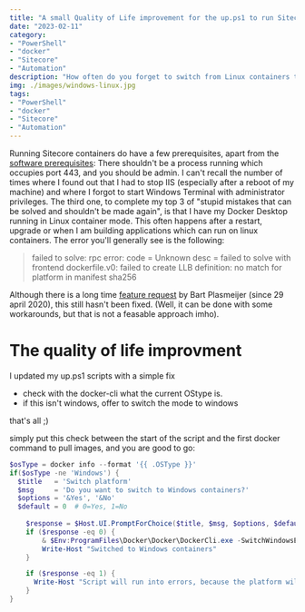 ```yaml
---
title: "A small Quality of Life improvement for the up.ps1 to run Sitecore in containers"
date: "2023-02-11"
category:
- "PowerShell"
- "docker"
- "Sitecore"
- "Automation"
description: "How often do you forget to switch from Linux containers to windows containers? This small fix will save you tons of time"
img: ./images/windows-linux.jpg
tags:
- "PowerShell"
- "docker"
- "Sitecore"
- "Automation"
---
```

Running Sitecore containers do have a few prerequisites, apart from the [software prerequisites](https://doc.sitecore.com/xmc/en/developers/xm-cloud/walkthrough--setting-up-your-full-stack-xm-cloud-local-development-environment.html): There shouldn't be a process running which occupies port 443, and you should be admin. I can't recall the number of times where I found out that I had to stop IIS (especially after a reboot of my machine) and where I forgot to start Windows Terminal with administrator privileges. The third one, to complete my top 3 of "stupid mistakes that can be solved and shouldn't be made again", is that I have my Docker Desktop running in Linux container mode. This often happens after a restart, upgrade or when I am building applications which can run on linux containers. The error you'll generally see is the following:

> failed to solve: rpc error: code = Unknown desc = failed to solve with frontend dockerfile.v0: failed to create LLB definition: no match for platform in manifest sha256

Although there is a long time [feature request](https://github.com/docker/roadmap/issues/79) by Bart Plasmeijer (since 29 april 2020), this still hasn't been fixed. (Well, it can be done with some workarounds, but that is not a feasable approach imho). 

# The quality of life improvment
I updated my up.ps1 scripts with a simple fix
- check with the docker-cli what the current OStype is. 
- if this isn't windows, offer to switch the mode to windows

that's all ;)

simply put this check between the start of the script and the first docker command to pull images, and you are good to go:

```powershell
$osType = docker info --format '{{ .OSType }}'
if($osType -ne 'Windows') {
  $title   = 'Switch platform'
  $msg     = 'Do you want to switch to Windows containers?'
  $options = '&Yes', '&No'
  $default = 0  # 0=Yes, 1=No
  
    $response = $Host.UI.PromptForChoice($title, $msg, $options, $default)
    if ($response -eq 0) {
        & $Env:ProgramFiles\Docker\Docker\DockerCli.exe -SwitchWindowsEngine 
        Write-Host "Switched to Windows containers" 
    }

    if ($response -eq 1) {
      Write-Host "Script will run into errors, because the platform will not be set to Windows containers"
    }
}
```
